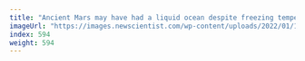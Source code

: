```yaml
---
title: "Ancient Mars may have had a liquid ocean despite freezing temperatures"
imageUrl: "https://images.newscientist.com/wp-content/uploads/2022/01/17160442/PRI_218935323.jpg?width=600"
index: 594
weight: 594
---
```

